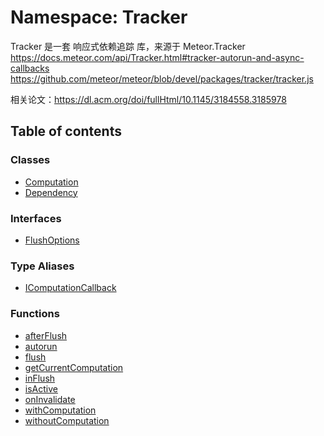 # Namespace: Tracker

Tracker 是一套 响应式依赖追踪 库，来源于 Meteor.Tracker
https://docs.meteor.com/api/Tracker.html#tracker-autorun-and-async-callbacks
https://github.com/meteor/meteor/blob/devel/packages/tracker/tracker.js

相关论文：https://dl.acm.org/doi/fullHtml/10.1145/3184558.3185978

## Table of contents

### Classes

* [Computation](/en/auto-docs/free-layout-editor/classes/Tracker.Computation.md)
* [Dependency](/en/auto-docs/free-layout-editor/classes/Tracker.Dependency.md)

### Interfaces

* [FlushOptions](/en/auto-docs/free-layout-editor/interfaces/Tracker.FlushOptions.md)

### Type Aliases

* [IComputationCallback](/en/auto-docs/free-layout-editor/types/Tracker.IComputationCallback.md)

### Functions

* [afterFlush](/en/auto-docs/free-layout-editor/functions/Tracker.afterFlush.md)
* [autorun](/en/auto-docs/free-layout-editor/functions/Tracker.autorun.md)
* [flush](/en/auto-docs/free-layout-editor/functions/Tracker.flush.md)
* [getCurrentComputation](/en/auto-docs/free-layout-editor/functions/Tracker.getCurrentComputation.md)
* [inFlush](/en/auto-docs/free-layout-editor/functions/Tracker.inFlush.md)
* [isActive](/en/auto-docs/free-layout-editor/functions/Tracker.isActive.md)
* [onInvalidate](/en/auto-docs/free-layout-editor/functions/Tracker.onInvalidate.md)
* [withComputation](/en/auto-docs/free-layout-editor/functions/Tracker.withComputation.md)
* [withoutComputation](/en/auto-docs/free-layout-editor/functions/Tracker.withoutComputation.md)

